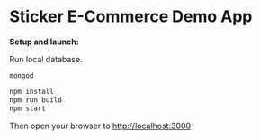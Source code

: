 # Sticker E-Commerce Demo App

**Setup and launch:**

Run local database.

```
mongod
```

```bash
npm install
npm run build
npm start
```



Then open your browser to [http://localhost:3000](http://localhost:3000)
